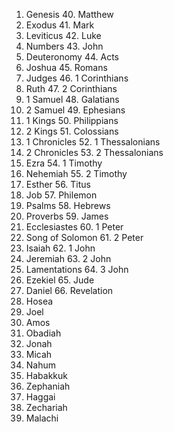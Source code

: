 01. Genesis              40. Matthew
02. Exodus               41. Mark
03. Leviticus            42. Luke
04. Numbers              43. John
05. Deuteronomy          44. Acts
06. Joshua               45. Romans
07. Judges               46. 1 Corinthians
08. Ruth                 47. 2 Corinthians
09. 1 Samuel             48. Galatians
10. 2 Samuel             49. Ephesians
11. 1 Kings              50. Philippians
12. 2 Kings              51. Colossians
13. 1 Chronicles         52. 1 Thessalonians
14. 2 Chronicles         53. 2 Thessalonians
15. Ezra                 54. 1 Timothy
16. Nehemiah             55. 2 Timothy
17. Esther               56. Titus
18. Job                  57. Philemon
19. Psalms               58. Hebrews
20. Proverbs             59. James
21. Ecclesiastes         60. 1 Peter
22. Song of Solomon      61. 2 Peter
23. Isaiah               62. 1 John
24. Jeremiah             63. 2 John
25. Lamentations         64. 3 John
26. Ezekiel              65. Jude
27. Daniel               66. Revelation
28. Hosea
29. Joel
30. Amos
31. Obadiah
32. Jonah
33. Micah
34. Nahum
35. Habakkuk
36. Zephaniah
37. Haggai
38. Zechariah
39. Malachi

